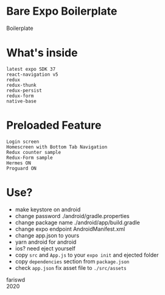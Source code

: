 # Bare Expo Boilerplate
Boilerplate

# What's inside
```
latest expo SDK 37
react-navigation v5
redux
redux-thunk
redux-persist
redux-form
native-base
```

# Preloaded Feature
```
Login screen
Homescreen with Bottom Tab Navigation
Redux counter sample
Redux-Form sample
Hermes ON
Proguard ON
```

# Use?
- make keystore on android
- change password ./android/gradle.properties
- change package name ./android/app/build.gradle
- change expo endpoint AndroidManifest.xml
- change app.json to yours
- yarn android for android
- ios? need eject yourself
- copy ```src``` and ```App.js``` to your ```expo init``` and ejected folder
- copy ```dependencies``` section from ```package.json```
- check ```app.json``` fix asset file to ```./src/assets```

fariswd  
2020
